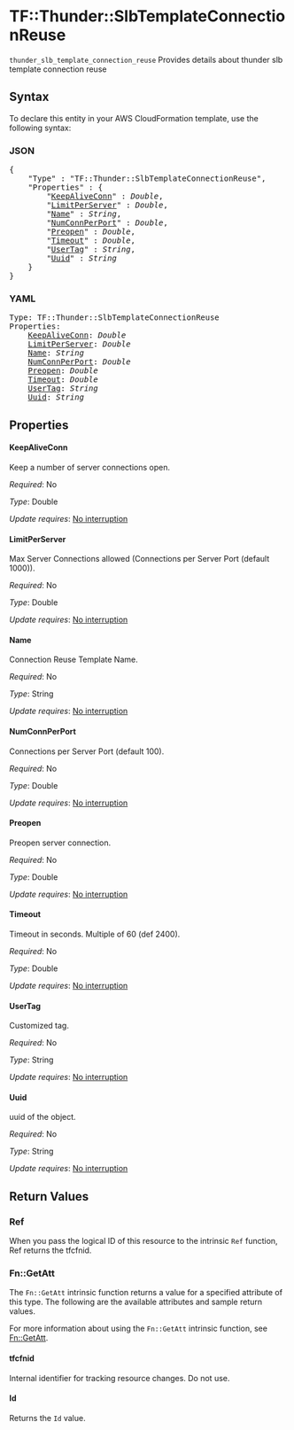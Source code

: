 # TF::Thunder::SlbTemplateConnectionReuse

`thunder_slb_template_connection_reuse` Provides details about thunder slb template connection reuse

## Syntax

To declare this entity in your AWS CloudFormation template, use the following syntax:

### JSON

<pre>
{
    "Type" : "TF::Thunder::SlbTemplateConnectionReuse",
    "Properties" : {
        "<a href="#keepaliveconn" title="KeepAliveConn">KeepAliveConn</a>" : <i>Double</i>,
        "<a href="#limitperserver" title="LimitPerServer">LimitPerServer</a>" : <i>Double</i>,
        "<a href="#name" title="Name">Name</a>" : <i>String</i>,
        "<a href="#numconnperport" title="NumConnPerPort">NumConnPerPort</a>" : <i>Double</i>,
        "<a href="#preopen" title="Preopen">Preopen</a>" : <i>Double</i>,
        "<a href="#timeout" title="Timeout">Timeout</a>" : <i>Double</i>,
        "<a href="#usertag" title="UserTag">UserTag</a>" : <i>String</i>,
        "<a href="#uuid" title="Uuid">Uuid</a>" : <i>String</i>
    }
}
</pre>

### YAML

<pre>
Type: TF::Thunder::SlbTemplateConnectionReuse
Properties:
    <a href="#keepaliveconn" title="KeepAliveConn">KeepAliveConn</a>: <i>Double</i>
    <a href="#limitperserver" title="LimitPerServer">LimitPerServer</a>: <i>Double</i>
    <a href="#name" title="Name">Name</a>: <i>String</i>
    <a href="#numconnperport" title="NumConnPerPort">NumConnPerPort</a>: <i>Double</i>
    <a href="#preopen" title="Preopen">Preopen</a>: <i>Double</i>
    <a href="#timeout" title="Timeout">Timeout</a>: <i>Double</i>
    <a href="#usertag" title="UserTag">UserTag</a>: <i>String</i>
    <a href="#uuid" title="Uuid">Uuid</a>: <i>String</i>
</pre>

## Properties

#### KeepAliveConn

Keep a number of server connections open.

_Required_: No

_Type_: Double

_Update requires_: [No interruption](https://docs.aws.amazon.com/AWSCloudFormation/latest/UserGuide/using-cfn-updating-stacks-update-behaviors.html#update-no-interrupt)

#### LimitPerServer

Max Server Connections allowed (Connections per Server Port (default 1000)).

_Required_: No

_Type_: Double

_Update requires_: [No interruption](https://docs.aws.amazon.com/AWSCloudFormation/latest/UserGuide/using-cfn-updating-stacks-update-behaviors.html#update-no-interrupt)

#### Name

Connection Reuse Template Name.

_Required_: No

_Type_: String

_Update requires_: [No interruption](https://docs.aws.amazon.com/AWSCloudFormation/latest/UserGuide/using-cfn-updating-stacks-update-behaviors.html#update-no-interrupt)

#### NumConnPerPort

Connections per Server Port (default 100).

_Required_: No

_Type_: Double

_Update requires_: [No interruption](https://docs.aws.amazon.com/AWSCloudFormation/latest/UserGuide/using-cfn-updating-stacks-update-behaviors.html#update-no-interrupt)

#### Preopen

Preopen server connection.

_Required_: No

_Type_: Double

_Update requires_: [No interruption](https://docs.aws.amazon.com/AWSCloudFormation/latest/UserGuide/using-cfn-updating-stacks-update-behaviors.html#update-no-interrupt)

#### Timeout

Timeout in seconds. Multiple of 60 (def 2400).

_Required_: No

_Type_: Double

_Update requires_: [No interruption](https://docs.aws.amazon.com/AWSCloudFormation/latest/UserGuide/using-cfn-updating-stacks-update-behaviors.html#update-no-interrupt)

#### UserTag

Customized tag.

_Required_: No

_Type_: String

_Update requires_: [No interruption](https://docs.aws.amazon.com/AWSCloudFormation/latest/UserGuide/using-cfn-updating-stacks-update-behaviors.html#update-no-interrupt)

#### Uuid

uuid of the object.

_Required_: No

_Type_: String

_Update requires_: [No interruption](https://docs.aws.amazon.com/AWSCloudFormation/latest/UserGuide/using-cfn-updating-stacks-update-behaviors.html#update-no-interrupt)

## Return Values

### Ref

When you pass the logical ID of this resource to the intrinsic `Ref` function, Ref returns the tfcfnid.

### Fn::GetAtt

The `Fn::GetAtt` intrinsic function returns a value for a specified attribute of this type. The following are the available attributes and sample return values.

For more information about using the `Fn::GetAtt` intrinsic function, see [Fn::GetAtt](https://docs.aws.amazon.com/AWSCloudFormation/latest/UserGuide/intrinsic-function-reference-getatt.html).

#### tfcfnid

Internal identifier for tracking resource changes. Do not use.

#### Id

Returns the <code>Id</code> value.

